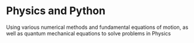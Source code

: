 # Physics and Python
Using various numerical methods and fundamental equations of motion, as well as quantum mechanical equations to solve problems in Physics
